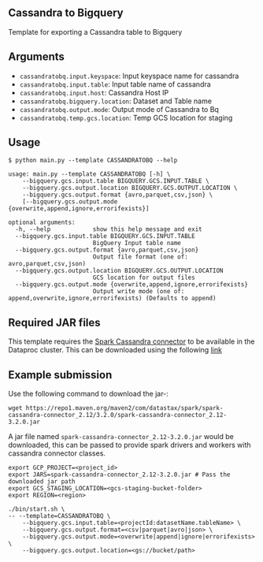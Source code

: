 ## Cassandra to Bigquery

Template for exporting a Cassandra table to Bigquery


## Arguments
* `cassandratobq.input.keyspace`: Input keyspace name for cassandra
* `cassandratobq.input.table`: Input table name of cassandra 
* `cassandratobq.input.host`: Cassandra Host IP 
* `cassandratobq.bigquery.location`: Dataset and Table name 
* `cassandratobq.output.mode`: Output mode of Cassandra to Bq
* `cassandratobq.temp.gcs.location`: Temp GCS location for staging


## Usage

```
$ python main.py --template CASSANDRATOBQ --help

usage: main.py --template CASSANDRATOBQ [-h] \
	--bigquery.gcs.input.table BIGQUERY.GCS.INPUT.TABLE \
	--bigquery.gcs.output.location BIGQUERY.GCS.OUTPUT.LOCATION \
	--bigquery.gcs.output.format {avro,parquet,csv,json} \
    [--bigquery.gcs.output.mode {overwrite,append,ignore,errorifexists}]

optional arguments:
  -h, --help            show this help message and exit
  --bigquery.gcs.input.table BIGQUERY.GCS.INPUT.TABLE
                        BigQuery Input table name
  --bigquery.gcs.output.format {avro,parquet,csv,json}
                        Output file format (one of: avro,parquet,csv,json)
  --bigquery.gcs.output.location BIGQUERY.GCS.OUTPUT.LOCATION
                        GCS location for output files
  --bigquery.gcs.output.mode {overwrite,append,ignore,errorifexists}
                        Output write mode (one of: append,overwrite,ignore,errorifexists) (Defaults to append)
```

## Required JAR files

This template requires the [Spark Cassandra connector](https://github.com/datastax/spark-cassandra-connector) to be available in the Dataproc cluster.
This can be downloaded using the following [link](https://repo1.maven.org/maven2/com/datastax/spark/spark-cassandra-connector_2.12/3.2.0/spark-cassandra-connector_2.12-3.2.0.jar)
## Example submission
Use the following command to download the jar-:
```
wget https://repo1.maven.org/maven2/com/datastax/spark/spark-cassandra-connector_2.12/3.2.0/spark-cassandra-connector_2.12-3.2.0.jar
```
A jar file named `spark-cassandra-connector_2.12-3.2.0.jar` would be downloaded, this can be passed to provide spark drivers and workers with cassandra connector classes.
```
export GCP_PROJECT=<project_id>
export JARS=spark-cassandra-connector_2.12-3.2.0.jar # Pass the downloaded jar path
export GCS_STAGING_LOCATION=<gcs-staging-bucket-folder>
export REGION=<region>

./bin/start.sh \
-- --template=CASSANDRATOBQ \
	--bigquery.gcs.input.table=<projectId:datasetName.tableName> \
	--bigquery.gcs.output.format=<csv|parquet|avro|json> \
	--bigquery.gcs.output.mode=<overwrite|append|ignore|errorifexists> \
	--bigquery.gcs.output.location=<gs://bucket/path>
```
